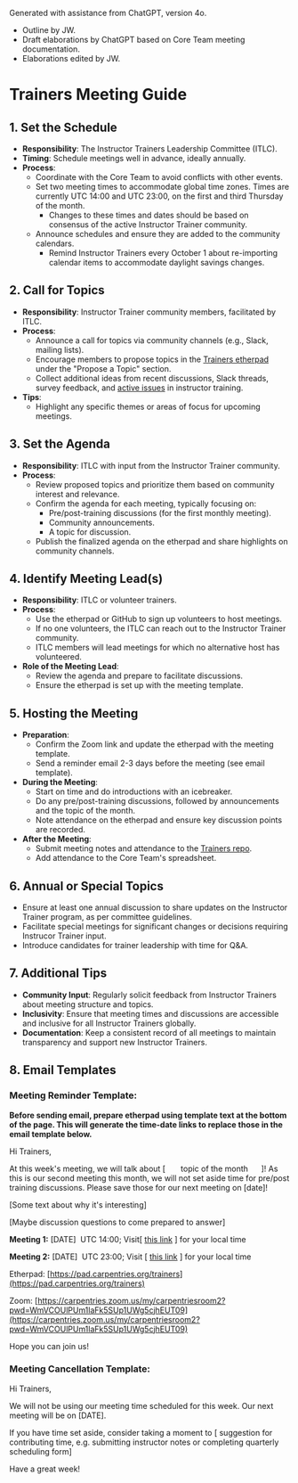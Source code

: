 Generated with assistance from ChatGPT, version 4o. 
- Outline by JW.
- Draft elaborations by ChatGPT based on Core Team meeting documentation.
- Elaborations edited by JW.

# Trainers Meeting Guide

## 1. **Set the Schedule**

- **Responsibility**: The Instructor Trainers Leadership Committee (ITLC).
- **Timing**: Schedule meetings well in advance, ideally annually.
- **Process**:
	- Coordinate with the Core Team to avoid conflicts with other events.
	- Set two meeting times to accommodate global time zones. Times are currently UTC 14:00 and UTC 23:00, on the first and third Thursday of the month. 
		- Changes to these times and dates should be based on consensus of the active Instructor Trainer community.
    - Announce schedules and ensure they are added to the community calendars.
	    - Remind Instructor Trainers every October 1 about re-importing calendar items to accommodate daylight savings changes.

## 2. **Call for Topics**

- **Responsibility**: Instructor Trainer community members, facilitated by ITLC.
- **Process**:
    - Announce a call for topics via community channels (e.g., Slack, mailing lists).
    - Encourage members to propose topics in the [Trainers etherpad](https://pad.carpentries.org/trainers) under the "Propose a Topic" section.
    - Collect additional ideas from recent discussions, Slack threads, survey feedback, and [active issues](https://github.com/carpentries/instructor-training/issues) in instructor training.
- **Tips**:
    - Highlight any specific themes or areas of focus for upcoming meetings.

## 3. **Set the Agenda**

- **Responsibility**: ITLC with input from the Instructor Trainer community.
- **Process**:
    - Review proposed topics and prioritize them based on community interest and relevance.
    - Confirm the agenda for each meeting, typically focusing on:
        - Pre/post-training discussions (for the first monthly meeting).
        - Community announcements.
        - A topic for discussion.
    - Publish the finalized agenda on the etherpad and share highlights on community channels.
      
## 4. **Identify Meeting Lead(s)**

- **Responsibility**: ITLC or volunteer trainers.
- **Process**:
    - Use the etherpad or GitHub to sign up volunteers to host meetings.
    - If no one volunteers, the ITLC can reach out to the Instructor Trainer community.
    - ITLC members will lead meetings for which no alternative host has volunteered.
- **Role of the Meeting Lead**:
    - Review the agenda and prepare to facilitate discussions.
    - Ensure the etherpad is set up with the meeting template.

## 5. **Hosting the Meeting**

- **Preparation**:
    - Confirm the Zoom link and update the etherpad with the meeting template.
    - Send a reminder email 2-3 days before the meeting (see email template).
- **During the Meeting**:
    - Start on time and do introductions with an icebreaker.
    - Do any pre/post-training discussions, followed by announcements and the topic of the month.
    - Note attendance on the etherpad and ensure key discussion points are recorded.
- **After the Meeting**:
    - Submit meeting notes and attendance to the [Trainers repo](https://github.com/carpentries/trainers/tree/main/minutes).
    - Add attendance to the Core Team's spreadsheet.

## 6. **Annual or Special Topics**

- Ensure at least one annual discussion to share updates on the Instructor Trainer program, as per committee guidelines.
- Facilitate special meetings for significant changes or decisions requiring Instrucor Trainer input.
- Introduce candidates for trainer leadership with time for Q&A.

## 7. **Additional Tips**

- **Community Input**: Regularly solicit feedback from Instructor Trainers about meeting structure and topics.
- **Inclusivity**: Ensure that meeting times and discussions are accessible and inclusive for all Instructor Trainers globally.
- **Documentation**: Keep a consistent record of all meetings to maintain transparency and support new Instructor Trainers.

## 8. **Email Templates**

### Meeting Reminder Template:

**Before sending email, prepare etherpad using template text at the bottom of the page. This will generate the time-date links to replace those in the email template below.**

Hi Trainers,

At this week's meeting, we will talk about [       topic of the month      ]! As this is our second meeting this month, we will not set aside time for pre/post training discussions. Please save those for our next meeting on [date]!

[Some text about why it's interesting]

[Maybe discussion questions to come prepared to answer]

**Meeting 1:** [DATE]  UTC 14:00; Visit[ [](https://www.timeanddate.com/worldclock/fixedtime.html?iso=20210903T14)[this link](https://www.timeanddate.com/worldclock/fixedtime.html?iso=20210903T14) ] for your local time

**Meeting 2:** [DATE]  UTC 23:00; Visit [ [](https://www.timeanddate.com/worldclock/fixedtime.html?iso=20210903T23)[this link](https://www.timeanddate.com/worldclock/fixedtime.html?iso=20210903T23) ] for your local time

Etherpad: [](https://pad.carpentries.org/trainers)[https://pad.carpentries.org/trainers](https://pad.carpentries.org/trainers)

Zoom: [](https://carpentries.zoom.us/my/carpentriesroom2?pwd=WmVCOUlPUm1laFk5SUp1UWg5cjhEUT09)[https://carpentries.zoom.us/my/carpentriesroom2?pwd=WmVCOUlPUm1laFk5SUp1UWg5cjhEUT09](https://carpentries.zoom.us/my/carpentriesroom2?pwd=WmVCOUlPUm1laFk5SUp1UWg5cjhEUT09)

Hope you can join us!

### Meeting Cancellation Template:

Hi Trainers,

We will not be using our meeting time scheduled for this week. Our next meeting will be on [DATE].

If you have time set aside, consider taking a moment to [ suggestion for contributing time, e.g. submitting instructor notes or completing quarterly scheduling form]

Have a great week!
